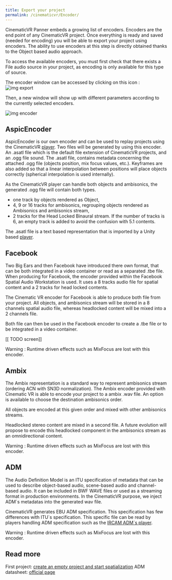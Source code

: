 ```yaml
---
title: Export your project
permalink: /cinematicvr/Encoder/
---
```


[first_project]: {{site.baseurl}}/cinematicvr/FirstProject/
[player]: {{site.baseurl}}/cinematicvr/CustomAudioFormat/
[vsc_config]: {{site.baseurl}}/cinematicvr/img/asio/audiostack_virtualsoundcard.jpg
[tuto_audio_file_source_check_encode]: {{site.baseurl}}/cinematicvr/img/tuto_audio_file_source_check_encode.png
[tuto_encoder]: {{site.baseurl}}/cinematicvr/img/tuto_encoder.png


CinematicVR Panner embeds a growing list of encoders. Encoders are the end point of any CinematicVR project. Once everything is ready and saved (needed for encoding) you will be able to export your project using encoders. The ability to use encoders at this step is directly obtained thanks to the Object based audio approach.

To access the available encoders, you must first check that there exists a File audio source in your project, as encoding is only available for this type of source. 

The encoder window can be accessed by clicking on this icon :
![img export][tuto_audio_file_source_check_encode]

Then, a new window will show up with different parameters according to the currently selected encoders.

![img encoder][tuto_encoder]

## AspicEncoder

AspicEncoder is our own encoder and can be used to replay projects using the CinematicVR [player][player]. Two files will be generated by using this encoder. An .asatl file which is the default file extension of CinematicVR projects, and an .ogg file sound.
The .asatl file, contains metadata concerning the attached .ogg file (objects position, mix focus values, etc.). Keyframes are also added so that a linear interpolation between positions will place objects correctly (spherical interpolation is used internally).

As the CinematicVR player can handle both objects and ambisonics, the generated .ogg file will contain both types.
- one track by objects rendered as Object,
- 4, 9 or 16 tracks for ambisonics, regrouping objects rendered as Ambisonics and ambisonics stream,
- 2 tracks for the Head Locked Binaural stream.
If the number of tracks is 6, an empty track is added to avoid the confusion with 5.1 contents.

The .asatl file is a text based representation that is imported by a Unity based [player][player].

## Facebook

Two Big Ears and then Facebook have introduced there own format, that can be both integrated in a video container or read as a separated .tbe file. When producing for Facebook, the encoder provided within the Facebook Spatial Audio Workstation is used. It uses a 8 tracks audio file for spatial content and a 2 tracks for head locked contents.

The Cinematic VR encoder for Facebook is able to produce both file from your project. All objects, and ambisonics stream will be stored in a 8 channels spatial audio file, whereas headlocked content will be mixed into a 2 channels file.

Both file can then be used in the Facebook encoder to create a .tbe file or to be integrated in a video container.

[[ TODO screen]]

Warning : Runtime driven effects such as MixFocus are lost with this encoder.

## Ambix 

The Ambix representation is a standard way to represent ambisonics stream (ordering ACN with SN3D normalization). The Ambix encoder provided with Cinematic VR is able to encode your project to a ambix .wav file. An option is available to choose the destination ambisonics order.

All objects are encoded at this given order and mixed with other ambisonics streams.

Headlocked stereo content are mixed in a second file. A future evolution will propose to encode this headlocked component in the ambisonics stream as an omnidirectional content.

Warning : Runtime driven effects such as MixFocus are lost with this encoder.

## ADM

The Audio Definition Model is an ITU specification of metadata that can be used to describe object-based audio, scene-based audio and channel-based audio. It can be included in BWF WAVE files or used as a streaming format in production environments. In the CinematicVR purpose, we inject ADM´s metadatas into the generated wav file.

CinematicVR generates EBU ADM specification. This specification has few differences with ITU´s specification.
This specific file can be read by players handling ADM specification such as the [IRCAM ADM´s player](http://forumnet.ircam.fr/product/spat-en/admix-en/).

Warning : Runtime driven effects such as MixFocus are lost with this encoder.

## Read more

First project: [create an empty project and start spatialization][first_project] 
ADM datasheet: [official page](https://www.itu.int/dms_pubrec/itu-r/rec/bs/R-REC-BS.2076-1-201706-I!!PDF-E.pdf)

